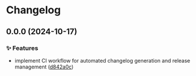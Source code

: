 # Changelog

## 0.0.0 (2024-10-17)


### ✨ Features

* implement CI workflow for automated changelog generation and release management ([d842a0c](https://github.com/liblaf/hello-release-please/commit/d842a0c03d773839b06d668c2df2997b4dfe5244))
